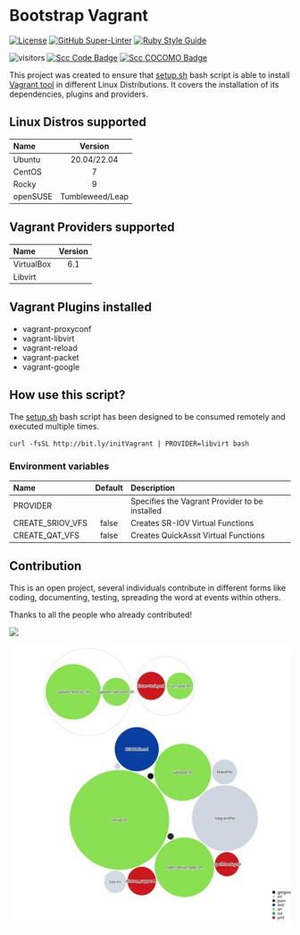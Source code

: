 # Bootstrap Vagrant
<!-- markdown-link-check-disable-next-line -->
[![License](https://img.shields.io/badge/License-Apache%202.0-blue.svg)](https://opensource.org/licenses/Apache-2.0)
[![GitHub Super-Linter](https://github.com/electrocucaracha/bootstrap-vagrant/workflows/Lint%20Code%20Base/badge.svg)](https://github.com/marketplace/actions/super-linter)
[![Ruby Style Guide](https://img.shields.io/badge/code_style-rubocop-brightgreen.svg)](https://github.com/rubocop/rubocop)
<!-- markdown-link-check-disable-next-line -->
![visitors](https://visitor-badge.laobi.icu/badge?page_id=electrocucaracha.bootstrap-vagrant)
[![Scc Code Badge](https://sloc.xyz/github/electrocucaracha/bootstrap-vagrant?category=code)](https://github.com/boyter/scc/)
[![Scc COCOMO Badge](https://sloc.xyz/github/electrocucaracha/bootstrap-vagrant?category=cocomo)](https://github.com/boyter/scc/)

This project was created to ensure that [setup.sh](setup.sh) bash script is able
to install [Vagrant tool][1] in different Linux Distributions. It covers the
installation of its dependencies, plugins and providers.

## Linux Distros supported

| Name       | Version         |
|:-----------|:---------------:|
| Ubuntu     | 20.04/22.04     |
| CentOS     | 7               |
| Rocky      | 9               |
| openSUSE   | Tumbleweed/Leap |

## Vagrant Providers supported

| Name       | Version |
|:-----------|:-------:|
| VirtualBox | 6.1     |
| Libvirt    |         |

## Vagrant Plugins installed

* vagrant-proxyconf
* vagrant-libvirt
* vagrant-reload
* vagrant-packet
* vagrant-google


## How use this script?

The [setup.sh](setup.sh) bash script has been designed to be consumed remotely
and executed multiple times.

    curl -fsSL http://bit.ly/initVagrant | PROVIDER=libvirt bash

### Environment variables

| Name                   | Default | Description                                         |
|:-----------------------|:-------:|:----------------------------------------------------|
| PROVIDER               |         | Specifies the Vagrant Provider to be installed      |
| CREATE_SRIOV_VFS       | false   | Creates SR-IOV Virtual Functions                    |
| CREATE_QAT_VFS         | false   | Creates QuickAssit Virtual Functions                |

## Contribution

This is an open project, several individuals contribute in different forms like
coding, documenting, testing, spreading the word at events within others.

Thanks to all the people who already contributed!

<a href="https://github.com/electrocucaracha/bootstrap-vagrant/graphs/contributors">
  <img src="https://contrib.rocks/image?repo=electrocucaracha/bootstrap-vagrant" />
</a>

![Visualization of the codebase](./codebase-structure.svg)

[1]: https://www.vagrantup.com/
